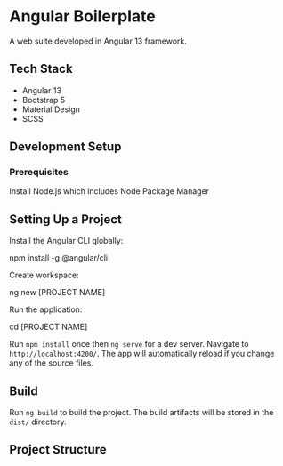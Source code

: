 # Angular Boilerplate

A web suite developed in Angular 13 framework.

## Tech Stack
- Angular 13
- Bootstrap 5
- Material Design
- SCSS

## Development Setup

### Prerequisites

  Install Node.js which includes Node Package Manager

## Setting Up a Project

Install the Angular CLI globally:

npm install -g @angular/cli


Create workspace:


ng new [PROJECT NAME]


Run the application:


cd [PROJECT NAME]

Run `npm install` once then `ng serve` for a dev server. Navigate to `http://localhost:4200/`. The app will automatically reload if you change any of the source files.


## Build

Run `ng build` to build the project. The build artifacts will be stored in the `dist/` directory.


## Project Structure
